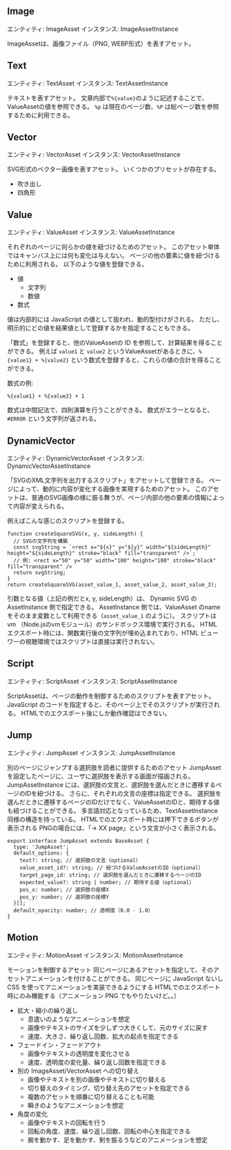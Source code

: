 ## Image

エンティティ: ImageAsset
インスタンス: ImageAssetInstance

ImageAssetは、画像ファイル（PNG, WEBP形式）を表すアセット。

## Text

エンティティ: TextAsset
インスタンス: TextAssetInstance

テキストを表すアセット。
文章内部で`%{value}`のように記述することで、ValueAssetの値を参照できる。
`%p` は現在のページ数、`%P` は総ページ数を参照するために利用できる。

## Vector

エンティティ: VectorAsset
インスタンス: VectorAssetInstance

SVG形式のベクター画像を表すアセット。
いくつかのプリセットが存在する。
- 吹き出し
- 四角形

## Value

エンティティ: ValueAsset
インスタンス: ValueAssetInstance

それぞれのページに何らかの値を紐づけるためのアセット。
このアセット単体ではキャンバス上には何も変化は与えない。
ページの他の要素に値を紐づけるために利用される。
以下のような値を登録できる。

- 値
  - 文字列
  - 数値
- 数式

値は内部的には JavaScript の値として扱われ、動的型付けがされる。
ただし、明示的にどの値を結果値として登録するかを指定することもできる。

「数式」を登録すると、他のValueAssetの ID を参照して、計算結果を得ることができる。
例えば `value1` と `value2` というValueAssetがあるときに、`%{value1} + %{value2}` という数式を登録すると、これらの値の合計を得ることができる。

数式の例:
```
%{value1} + %{value2} + 1
```

数式は中間記法で、四則演算を行うことができる。
数式がエラーとなると、`#ERROR` という文字列が返される。


## DynamicVector

エンティティ: DynamicVectorAsset
インスタンス: DynamicVectorAssetInstance

「SVGのXML文字列を出力するスクリプト」をアセットして登録できる。
ページによって、動的に内容が変化する画像を実現するためのアセット。
このアセットは、普通のSVG画像の様に振る舞うが、ページ内部の他の要素の情報によって内容が変えられる。

例えばこんな感じのスクリプトを登録する。

```
function createSquareSVG(x, y, sideLength) {
  // SVGの文字列を構築
  const svgString = `<rect x="${x}" y="${y}" width="${sideLength}" height="${sideLength}" stroke="black" fill="transparent" />`;
  // 例: <rect x="50" y="50" width="100" height="100" stroke="black" fill="transparent" />
  return svgString;
}
return createSquareSVG(asset_value_1, asset_value_2, asset_value_3);
```

引数となる値（上記の例だとx, y, sideLength）は、 Dynamic SVG の AssetInstance 側で指定できる。
AssetInstance 側では、ValueAsset のname をそのまま変数として利用できる（`asset_value_1` のように）。
スクリプトは vm （Node.jsのvmモジュール）のサンドボックス環境で実行される。
HTML エクスポート時には、関数実行後の文字列が埋め込まれており、HTML ビューワーの視聴環境ではスクリプトは直接は実行されない。

## Script

エンティティ: ScriptAsset
インスタンス: ScriptAssetInstance

ScriptAssetは、ページの動作を制御するためのスクリプトを表すアセット。
JavaScript のコードを指定すると、そのページ上でそのスクリプトが実行される。
HTMLでのエクスポート後にしか動作確認はできない。

## Jump

エンティティ: JumpAsset
インスタンス: JumpAssetInstance

別のページにジャンプする選択肢を読者に提供するためのアセット
JumpAssetを設定したページに、ユーザに選択肢を表示する画面が描画される。
JumpAssetInstance には、選択肢の文言と、選択肢を選んだときに遷移するページのIDを紐づける。
さらに、それぞれの文言の座標は指定できる。
選択肢を選んだときに遷移するページのIDだけでなく、ValueAssetのIDと、期待する値も紐づけることができる。
多言語対応となっているため、TextAssetInstance 同様の構造を持っている。
HTMLでのエクスポート時には押下できるボタンが表示される
PNGの場合には、「→ XX page」という文言が小さく表示される。

```
export interface JumpAsset extends BaseAsset {
  type: 'JumpAsset';
  default_options: {
    text?: string; // 選択肢の文言（optional）
    value_asset_id?: string; // 紐づけるValueAssetのID（optional）
    target_page_id: string; // 選択肢を選んだときに遷移するページのID
    expected_value?: string | number; // 期待する値（optional）
    pos_x: number; // 選択肢の座標X
    pos_y: number; // 選択肢の座標Y
  }[];
  default_opacity: number; // 透明度（0.0 - 1.0）
}
```

## Motion

エンティティ: MotionAsset
インスタンス: MotionAssetInstance

モーションを制御するアセット
同じページにあるアセットを指定して、そのアセットアニメーションを付けることができる。
同じページに JavaScript ないし CSS を使ってアニメーションを実装できるようにする
HTMLでのエクスポート時にのみ機能する（アニメーション PNG でもやりたいけど。。）

- 拡大・縮小の繰り返し
  - 息遣いのようなアニメーションを想定
  - 画像やテキストのサイズを少しずつ大きくして、元のサイズに戻す
  - 速度、大きさ、繰り返し回数、拡大の起点を指定できる
- フェードイン・フェードアウト
  - 画像やテキストの透明度を変化させる
  - 速度、透明度の変化量、繰り返し回数を指定できる
- 別の ImageAsset/VectorAsset への切り替え
  - 画像やテキストを別の画像やテキストに切り替える
  - 切り替えのタイミング、切り替え先のアセットを指定できる
  - 複数のアセットを順番に切り替えることも可能
  - 瞬きのようなアニメーションを想定
- 角度の変化
  - 画像やテキストの回転を行う
  - 回転の角度、速度、繰り返し回数、回転の中心を指定できる
  - 腕を動かす、足を動かす、剣を振るうなどのアニメーションを想定
